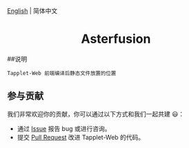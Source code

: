 [English](./README.md) | 简体中文 

<h1 align="center">Asterfusion</h1>

##说明
```
Tapplet-Web 前端编译后静态文件放置的位置
```

## 参与贡献
我们非常欢迎你的贡献，你可以通过以下方式和我们一起共建 :smiley:：
- 通过 [Issue](https://github.com/asterfusion/Tapplet-Web/issues) 报告 bug 或进行咨询。
- 提交 [Pull Request](https://github.com/asterfusion/Tapplet-Web/pulls) 改进 Tapplet-Web 的代码。

